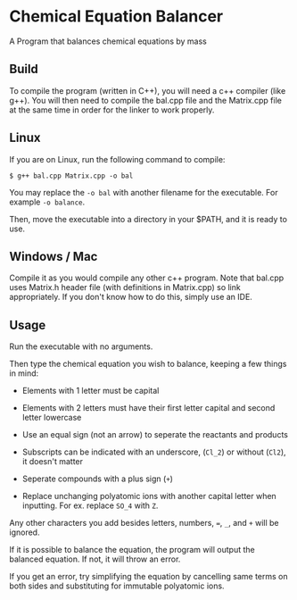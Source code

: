 # Chemical Equation Balancer
A Program that balances chemical equations by mass

## Build

To compile the program (written in C++), you will need a c++ compiler (like g++). You will then need to compile the bal.cpp file and the Matrix.cpp file at the same time in order for the linker to work properly.

## Linux

If you are on Linux, run the following command to compile:

```
$ g++ bal.cpp Matrix.cpp -o bal
```

You may replace the `-o bal` with another filename for the executable. For example `-o balance`.

Then, move the executable into a directory in your $PATH, and it is ready to use.

## Windows / Mac

Compile it as you would compile any other c++ program. Note that bal.cpp uses Matrix.h header file (with definitions in Matrix.cpp) so link appropriately. If you don't know how to do this, simply use an IDE.


## Usage

Run the executable with no arguments.

Then type the chemical equation you wish to balance, keeping a few things in mind:

- Elements with 1 letter must be capital

- Elements with 2 letters must have their first letter capital and second letter lowercase

- Use an equal sign (not an arrow) to seperate the reactants and products

- Subscripts can be indicated with an underscore, (`Cl_2`) or without (`Cl2`), it doesn't matter

- Seperate compounds with a plus sign (`+`)

- Replace unchanging polyatomic ions with another capital letter when inputting. For ex. replace `SO_4` with `Z`.

Any other characters you add besides letters, numbers, `=`, `_`, and `+` will be ignored.

If it is possible to balance the equation, the program will output the balanced equation. If not, it will throw an error.

If you get an error, try simplifying the equation by cancelling same terms on both sides and substituting for immutable polyatomic ions.

